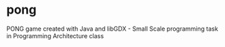 # pong
PONG game created with Java and libGDX  -  Small Scale programming task in Programming Architecture class
